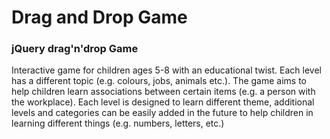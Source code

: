 # Drag and Drop Game
### jQuery drag'n'drop Game
Interactive game for children ages 5-8 with an educational twist. Each level has a different topic (e.g. colours, jobs, animals etc.). The game aims to help children learn associations between certain items (e.g. a person with the workplace). Each level is designed to learn different theme, additional levels and categories can be easily added in the future to help children in learning different things (e.g. numbers, letters, etc.)
